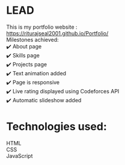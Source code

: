 # LEAD
This is my portfolio website :<br /> https://riturajseal2001.github.io/Portfolio/<br /> 
Milestones achieved:<br /> 
✔️ About page<br /> 
✔️ Skills page<br /> 
✔️ Projects page<br /> 
✔️ Text animation added<br /> 
✔️ Page is responsive<br /> 
✔️ Live rating displayed using Codeforces API<br /> 
✔️ Automatic slideshow added<br /> 

# Technologies used:
HTML<br /> 
CSS<br /> 
JavaScript<br /> 
